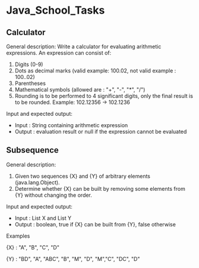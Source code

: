 # Java_School_Tasks

Calculator
------------
  General description:
  Write a calculator for evaluating arithmetic expressions.
An expression can consist of:
1.  Digits (0-9)
2.  Dots as decimal marks (valid example: 100.02, not valid example : 100..02)
3.  Parentheses
4.  Mathematical symbols (allowed are : "+", "-", "*", "/")
5.  Rounding is to be performed to 4 significant digits, only the final result is to be rounded. Example: 102.12356 -> 102.1236
 
Input and expected output:
* Input : String containing arithmetic expression
* Output : evaluation result or null if the expression cannot be evaluated

Subsequence
-------------
  General description:
1.  Given two sequences {X} and {Y} of arbitrary elements (java.lang.Object).
2.  Determine whether {X} can be built by removing some elements from {Y} without changing the order.

Input and expected output:
* Input : List X and List Y
* Output : boolean, true if {X} can be built from {Y}, false otherwise

Examples

{X} : "A", "B", "C", "D"

{Y} : "BD", "A", "ABC", "B", "M", "D", "M","C", "DC", "D"

